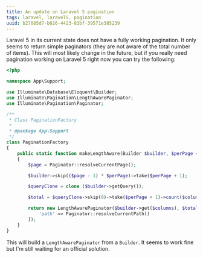 ```yaml
---
title: An update on Laravel 5 pagination
tags: laravel, laravel5, pagination
uuid: b27085d7-b026-4423-83bf-39571e385239
---
```


Laravel 5 in its current state does not have a fully working pagination. It only seems to return simple paginators (they are not aware of the total number of items). This will most likely change in the future, but if you really need pagination working on Laravel 5 right now you can try the following:

```php
<?php

namespace App\Support;

use Illuminate\Database\Eloquent\Builder;
use Illuminate\Pagination\LengthAwarePaginator;
use Illuminate\Pagination\Paginator;

/**
 * Class PaginationFactory
 *
 * @package App\Support
 */
class PaginationFactory
{
    public static function makeLengthAware(Builder $builder, $perPage = null, $columns = ['*'])
    {
        $page = Paginator::resolveCurrentPage();

        $builder->skip(($page - 1) * $perPage)->take($perPage + 1);

        $queryClone = clone ($builder->getQuery());

        $total = $queryClone->skip(0)->take($perPage + 1)->count($columns);

        return new LengthAwarePaginator($builder->get($columns), $total, $perPage, $page, [
            'path' => Paginator::resolveCurrentPath()
        ]);
    }
}
```

This will build a `LengthAwarePaginator` from a `Builder`. It seems to work fine but I'm still waiting for an official solution.
